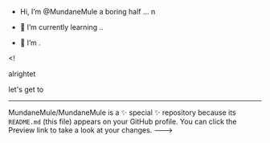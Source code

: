 -  Hi, I’m @MundaneMule
 a boring half ... n 
 

 



- 🌱 I’m currently learning ..
- 💞️ I’m .


<!



alrightet


let's get to 




---
MundaneMule/MundaneMule is a ✨ special ✨ repository because its `README.md` (this file) appears on your GitHub profile.
You can click the Preview link to take a look at your changes.
--->
